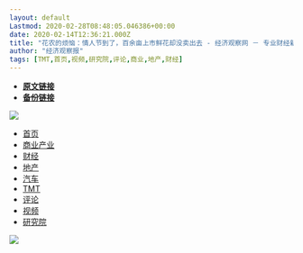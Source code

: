 ```yaml
---
layout: default
Lastmod: 2020-02-28T08:48:05.046386+00:00
date: 2020-02-14T12:36:21.000Z
title: "花农的烦恼：情人节到了，百余亩上市鲜花却没卖出去 - 经济观察网 － 专业财经新闻网站"
author: "经济观察报"
tags: [TMT,首页,视频,研究院,评论,商业,地产,财经]
---
```


* [**原文链接**](http://archive.is/2gKdY)
* [**备份链接**](http://archive.is/2gKdY)


[![](/images/post/969c3bce0ecc185e52b8995809bcfdd9.png)](https://archive.is/o/2gKdY/www.eeo.com.cn/)

*   [首页](https://archive.is/o/2gKdY/www.eeo.com.cn/)
*   [商业产业](https://archive.is/o/2gKdY/www.eeo.com.cn/shangyechanye/)
*   [财经](https://archive.is/o/2gKdY/www.eeo.com.cn/caijing/)
*   [地产](https://archive.is/o/2gKdY/www.eeo.com.cn/dichan/)
*   [汽车](https://archive.is/o/2gKdY/www.eeo.com.cn/qiche/)
*   [TMT](https://archive.is/o/2gKdY/www.eeo.com.cn/tmt/)
*   [评论](https://archive.is/o/2gKdY/www.eeo.com.cn/pinglun/)
*   [视频](https://archive.is/o/2gKdY/www.eeo.com.cn/shipin/)
*   [研究院](https://archive.is/o/2gKdY/www.eeo.com.cn/yanjiuyuan/)

[![](/images/post/c04641f9931344207b79ffd276b70744.jpg)](https://archive.is/o/2gKdY/app.eeo.com.cn/?app=search&controller=index&action=index)

![](data:image/gif;base64,R0lGODlhAQABAIAAAAAAAP///yH5BAEAAAAALAAAAAABAAEAAAIBRAA7)![](data:image/gif;base64,R0lGODlhAQABAPAAAAAAAAAAACH5BAEAAAAALAAAAAABAAEAQAgEAAEEBAA7)![](data:image/gif;base64,R0lGODlhAQABAIAAAAAAAP///yH5BAEAAAAALAAAAAABAAEAAAIBRAA7)![](data:image/gif;base64,R0lGODlhAQABAPAAAAAAAAAAACH5BAEAAAAALAAAAAABAAEAQAgEAAEEBAA7)![](data:image/gif;base64,R0lGODlhAQABAPAAAAAAAAAAACH5BAEAAAAALAAAAAABAAEAQAgEAAEEBAA7)![](data:image/gif;base64,R0lGODlhAQABAIAAAAAAAP///yH5BAEAAAAALAAAAAABAAEAAAIBRAA7)![](data:image/gif;base64,R0lGODlhAQABAIAAAAAAAAAAACH5BAEAAAAALAAAAAABAAEAAAICRAEAOw==)![](data:image/gif;base64,R0lGODlhAQABAPAAAAAAAAAAACH5BAEAAAAALAAAAAABAAEAQAgEAAEEBAA7)![](data:image/gif;base64,R0lGODlhAQABAPAAAAAAAAAAACH5BAEAAAAALAAAAAABAAEAQAgEAAEEBAA7)![](data:image/gif;base64,R0lGODlhAQABAIAAAAAAAP///yH5BAEAAAAALAAAAAABAAEAAAIBRAA7)![](data:image/gif;base64,R0lGODlhAQABAIAAAAAAAP///yH5BAEAAAAALAAAAAABAAEAAAIBRAA7)![](data:image/gif;base64,R0lGODlhAQABAIAAAAAAAP///yH5BAEAAAAALAAAAAABAAEAAAIBRAA7)![](data:image/gif;base64,R0lGODlhAQABAIAAAAAAAP///yH5BAEAAAAALAAAAAABAAEAAAIBRAA7)


